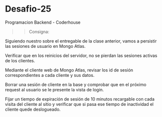 # Desafio-25
Programacion Backend - Coderhouse

>> Consigna: 

Siguiendo nuestro sobre el entregable de la clase anterior, vamos a persistir las sesiones de usuario en Mongo Atlas.

Verificar que en los reinicios del servidor, no se pierdan las sesiones activas de los clientes.

Mediante el cliente web de Mongo Atlas, revisar los id de sesión correspondientes a cada cliente y sus datos.

Borrar una sesión de cliente en la base y comprobar que en el próximo request al usuario se le presente la vista de login.

Fijar un tiempo de expiración de sesión de 10 minutos recargable con cada visita del cliente al sitio y verificar que si pasa ese tiempo de inactividad el cliente quede deslogueado.
